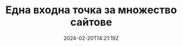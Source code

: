 ---
title: "Една входна точка за множество сайтове"
date: "2024-02-20T14:21:19Z"
draft: true
tags: ["Vue"]
slug: "one-entry-point-multiple-sites"
navigation: false
competence: "Profi"
---